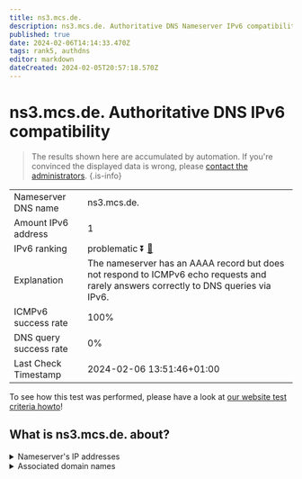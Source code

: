 ```yaml
---
title: ns3.mcs.de.
description: ns3.mcs.de. Authoritative DNS Nameserver IPv6 compatibility
published: true
date: 2024-02-06T14:14:33.470Z
tags: rank5, authdns
editor: markdown
dateCreated: 2024-02-05T20:57:18.570Z
---
```


# ns3.mcs.de. Authoritative DNS IPv6 compatibility

> The results shown here are accumulated by automation. If you're convinced the displayed data is wrong, please [contact the administrators](/howto/chat). 
{.is-info}




|   |   |
| - | - |
| Nameserver DNS name | ns3.mcs.de.
| Amount IPv6 address | 1
| IPv6 ranking | problematic :arrow_double_down: [🔗](/howto/ranking) |
| Explanation | The nameserver has an AAAA record but does not respond to ICMPv6 echo requests and rarely answers correctly to DNS queries via IPv6. |
| ICMPv6 success rate | 100%|
| DNS query success rate | 0% |
| Last Check Timestamp | 2024-02-06 13:51:46+01:00 |

To see how this test was performed, please have a look at [our website test criteria howto](/howto/testcriteria/authdns)!


## What is ns3.mcs.de. about?




<details>
<summary>Nameserver's IP addresses</summary>

2a03:4000:43:502::1

</details>



<details>
<summary>Associated domain names</summary>

www.hamburg.de

</details>
